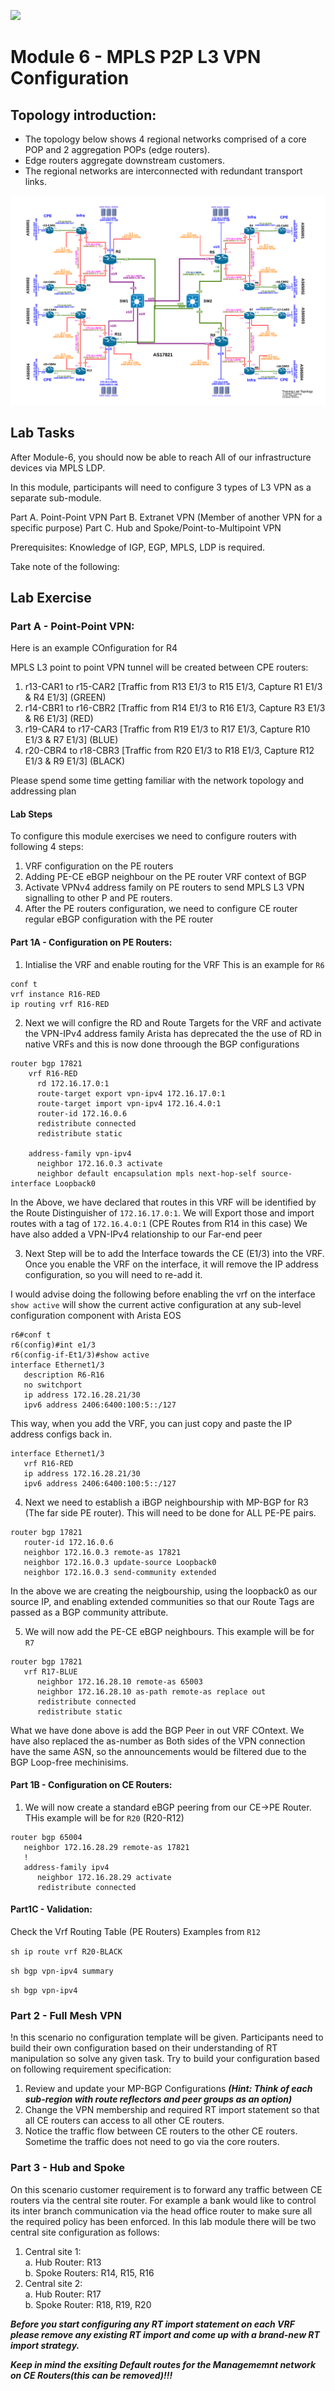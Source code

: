 ![](apnic_logo.png)

# Module 6 - MPLS P2P L3 VPN Configuration
## Topology introduction:
-	The topology below shows 4 regional networks comprised of a core POP and 2 aggregation POPs (edge routers).
-	Edge routers aggregate downstream customers.
-	The regional networks are interconnected with redundant transport links.

![](LabTopology-MPLS-20240523.png)

<div style="page-break-after: always;"></div>

## Lab Tasks

After Module-6, you should now be able to reach All of our infrastructure devices via MPLS LDP.

In this module, participants will need to configure 3 types of L3 VPN as a separate sub-module.

Part A. Point-Point VPN
Part B. Extranet VPN (Member of another VPN for a specific purpose)
Part C. Hub and Spoke/Point-to-Multipoint VPN

Prerequisites: Knowledge of IGP, EGP, MPLS, LDP is required.     

Take note of the following:


<div style="page-break-after: always;"></div>

## Lab Exercise
### Part A - Point-Point VPN:
Here is an example COnfiguration for R4

MPLS L3 point to point VPN tunnel will be created between CPE routers:

1. r13-CAR1 to r15-CAR2 [Traffic from R13 E1/3 to R15 E1/3, Capture R1 E1/3 & R4 E1/3] (GREEN)
2. r14-CBR1 to r16-CBR2 [Traffic from R14 E1/3 to R16 E1/3, Capture R3 E1/3 & R6 E1/3] (RED)
3. r19-CAR4 to r17-CAR3 [Traffic from R19 E1/3 to R17 E1/3, Capture R10 E1/3 & R7 E1/3] (BLUE)
4. r20-CBR4 to r18-CBR3 [Traffic from R20 E1/3 to R18 E1/3, Capture R12 E1/3 & R9 E1/3] (BLACK)

Please spend some time getting familiar with the network topology and addressing plan

#### Lab Steps

To configure this module exercises we need to configure routers with following 4 steps:

1. VRF configuration on the PE routers
2. Adding PE-CE eBGP neighbour on the PE router VRF context of BGP
3. Activate VPNv4 address family on PE routers to send MPLS L3 VPN signalling to other P and PE routers.
4. After the PE routers configuration, we need to configure CE router regular eBGP configuration with the PE router


#### Part 1A - Configuration on PE Routers:

1. Intialise the VRF and enable routing for the VRF
This is an example for `R6`
```
conf t
vrf instance R16-RED
ip routing vrf R16-RED
```
2. Next we will configre the RD and Route Targets for the VRF and activate the VPN-IPv4 address family
Arista has deprecated the the use of RD in native VRFs and this is now done throough the BGP configurations

```
router bgp 17821
    vrf R16-RED
      rd 172.16.17.0:1
      route-target export vpn-ipv4 172.16.17.0:1
      route-target import vpn-ipv4 172.16.4.0:1
      router-id 172.16.0.6
      redistribute connected
      redistribute static

    address-family vpn-ipv4
      neighbor 172.16.0.3 activate
      neighbor default encapsulation mpls next-hop-self source-interface Loopback0
```
In the Above, we have declared that routes in this VRF will be identified by the Route Distinguisher of `172.16.17.0:1`.
We will Export those and import routes with a tag of `172.16.4.0:1` (CPE Routes from R14 in this case)
We have also added a VPN-IPv4 relationship to our Far-end peer

3. Next Step will be to add the Interface towards the CE (E1/3) into the VRF.
Once you enable the VRF on the interface, it will remove the IP address configuration, so you will need to re-add it.

I would advise doing the following before enabling the vrf on the interface
`show active` will show the current active configuration at any sub-level configuration component with Arista EOS

```
r6#conf t
r6(config)#int e1/3
r6(config-if-Et1/3)#show active
interface Ethernet1/3
   description R6-R16
   no switchport
   ip address 172.16.28.21/30
   ipv6 address 2406:6400:100:5::/127
```
This way, when you add the VRF, you can just copy and paste the IP address configs back in.

```
interface Ethernet1/3
   vrf R16-RED
   ip address 172.16.28.21/30
   ipv6 address 2406:6400:100:5::/127
```


4. Next we need to establish a iBGP neighbourship with MP-BGP for R3 (The far side PE router).  This will need to be done for ALL PE-PE pairs.

```
router bgp 17821
   router-id 172.16.0.6
   neighbor 172.16.0.3 remote-as 17821
   neighbor 172.16.0.3 update-source Loopback0
   neighbor 172.16.0.3 send-community extended    
```
In the above we are creating the neigbourship, using the loopback0 as our source IP, and enabling extended communities so that our Route Tags are passed as a BGP community attribute.

5. We will now add the PE-CE eBGP neighbours.  This example will be for `R7` 

```
router bgp 17821
   vrf R17-BLUE
      neighbor 172.16.28.10 remote-as 65003
      neighbor 172.16.28.10 as-path remote-as replace out
      redistribute connected
      redistribute static
```
What we have done above is add the BGP Peer in out VRF COntext.  We have also replaced the as-number as Both sides of the VPN connection have the same ASN, so the announcements would be filtered due to the BGP Loop-free mechinisims.

#### Part 1B - Configuration on CE Routers:

1. We will now create a standard eBGP peering from our CE->PE Router.  THis example will be for `R20` (R20-R12)

```
router bgp 65004
   neighbor 172.16.28.29 remote-as 17821
   !
   address-family ipv4
      neighbor 172.16.28.29 activate
      redistribute connected
```

#### Part1C - Validation:
Check the Vrf Routing Table (PE Routers) Examples from `R12`

`sh ip route vrf R20-BLACK`

`sh bgp vpn-ipv4 summary`

`sh bgp vpn-ipv4`


### Part 2 - Full Mesh VPN

!n this scenario no configuration template will be given. Participants need to build their own
configuration based on their understanding of RT manipulation so solve any given task. Try to build
your configuration based on following requirement specification:

1. Review and update your MP-BGP Configurations _**(Hint: Think of each sub-region with route reflectors and peer groups as an option)**_
2. Change the VPN membership and required RT import statement so that all CE routers can
access to all other CE routers.
3. Notice the traffic flow between CE routers to the other CE routers. Sometime the traffic does not need to go via the core routers.

### Part 3 -  Hub and Spoke

On this scenario customer requirement is to forward any traffic between CE routers via the central site
router. For example a bank would like to control its inter branch communication via the head office
router to make sure all the required policy has been enforced.
In this lab module there will be two central site configuration as follows:
1. Central site 1:
<BR>a. Hub Router: R13
<BR>b. Spoke Routers: R14, R15, R16
2. Central site 2:
<BR>a. Hub Router: R17
<BR>b. Spoke Router: R18, R19, R20

_**Before you start configuring any RT import statement on each VRF please remove any existing RT import and come up with a brand-new RT import strategy.**_

_**Keep in mind the exsiting Default routes for the Managememnt network on CE Routers(this can be removed)!!!**_


